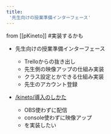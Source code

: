```yaml
---
title:
 '先生向けの授業準備インターフェース'
---
```


from [[pKineto]] #実装するかも

- 先生向けの授業準備インターフェース
    - Trelloからの抜き出し
    - 先生側の映像アップの仕組み実装
    - クラス設定とかできる仕組み実装
    - 先生のアカウント登録

- [/kineto/導入のしかた](https://scrapbox.io/kineto/導入のしかた)
    - OBS使わずに配信
    - console使わずに映像アップ
    - を実装したい
